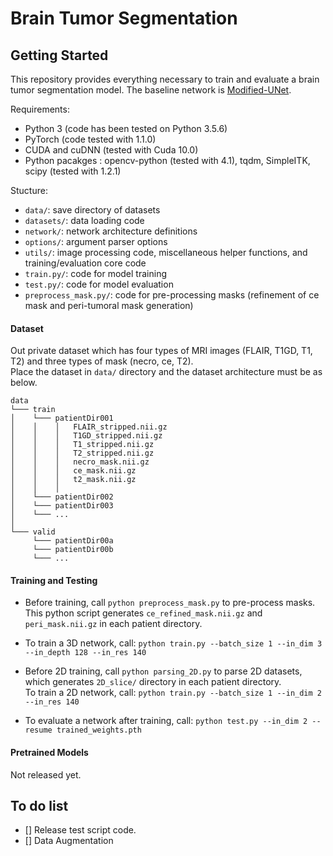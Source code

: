 # Brain Tumor Segmentation

## Getting Started
This repository provides everything necessary to train and evaluate a brain tumor segmentation model.
The baseline network is [Modified-UNet](https://github.com/pykao/Modified-3D-UNet-Pytorch).

Requirements:
- Python 3 (code has been tested on Python 3.5.6)
- PyTorch (code tested with 1.1.0)
- CUDA and cuDNN (tested with Cuda 10.0)
- Python pacakges : opencv-python (tested with 4.1), tqdm, SimpleITK, scipy (tested with 1.2.1)

Stucture:
- ```data/```: save directory of datasets
- ```datasets/```: data loading code
- ```network/```: network architecture definitions
- ```options/```: argument parser options
- ```utils/```: image processing code, miscellaneous helper functions, and training/evaluation core code
- ```train.py/```: code for model training
- ```test.py/```: code for model evaluation
- ```preprocess_mask.py/```: code for pre-processing masks (refinement of ce mask and peri-tumoral mask generation)

#### Dataset
Out private dataset which has four types of MRI images (FLAIR, T1GD, T1, T2) and three types of mask (necro, ce, T2).\
Place the dataset in ```data/``` directory and the dataset architecture must be as below.
```
data
└─── train
│    └─── patientDir001
│    │    │   FLAIR_stripped.nii.gz
│    │    │   T1GD_stripped.nii.gz
│    │    │   T1_stripped.nii.gz
│    │    │   T2_stripped.nii.gz
│    │    │   necro_mask.nii.gz
│    │    │   ce_mask.nii.gz
│    │    │   t2_mask.nii.gz
│    │    │
│    └─── patientDir002
│    └─── patientDir003
│    └─── ...
│
└─── valid
     └─── patientDir00a
     └─── patientDir00b
     └─── ...
```

#### Training and Testing
- Before training, call ```python preprocess_mask.py``` to pre-process masks.\
This python script generates ```ce_refined_mask.nii.gz``` and ```peri_mask.nii.gz``` in each patient directory.

- To train a 3D network, call:
```python train.py --batch_size 1 --in_dim 3 --in_depth 128 --in_res 140```

- Before 2D training, call ```python parsing_2D.py``` to parse 2D datasets, which generates ```2D_slice/``` directory in each patient directory.\
To train a 2D network, call: ```python train.py --batch_size 1 --in_dim 2 --in_res 140```

- To evaluate a network after training, call: ```python test.py --in_dim 2 --resume trained_weights.pth```

#### Pretrained Models
Not released yet.



## To do list
- [] Release test script code.
- [] Data Augmentation